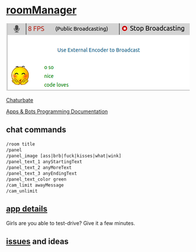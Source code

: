 # [roomManager](https://github.com/noud/chaturbate/blob/master/noud41/roomManager.js)

![roomManager Panel](./docs/Panel.png?raw=true "roomManager")

[Chaturbate](https://chaturbate.com/)

[Apps & Bots Programming Documentation](https://chaturbate.com/apps/docs)

## chat commands

```
/room title
/panel
/panel_image [ass|brb|fuck|kisses|what|wink]
/panel_text_1 anyStartingText
/panel_text_2 anyMoreText
/panel_text_3 anyEndingText
/panel_text_color green
/cam_limit awayMessage
/cam_unlimit
```

## [app details](https://chaturbate.com/apps/app_details/roommanager/?version=&slot=0)

Girls are you able to test-drive? Give it a few minutes.

## [issues](https://github.com/noud/chaturbate/issues) and ideas
